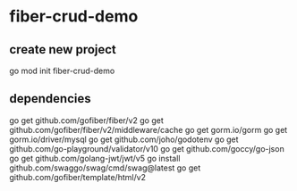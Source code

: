 # fiber-crud-demo

## create new project
go mod init fiber-crud-demo

## dependencies
go get github.com/gofiber/fiber/v2
go get github.com/gofiber/fiber/v2/middleware/cache
go get gorm.io/gorm
go get gorm.io/driver/mysql
go get github.com/joho/godotenv
go get github.com/go-playground/validator/v10
go get github.com/goccy/go-json
go get github.com/golang-jwt/jwt/v5
go install github.com/swaggo/swag/cmd/swag@latest
go get github.com/gofiber/template/html/v2